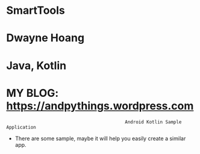 # SmartTools
# Dwayne Hoang
# Java, Kotlin
# MY BLOG: https://andpythings.wordpress.com

                                                Android Kotlin Sample Application


   * There are some sample, maybe it will help you easily create a similar app.
   
